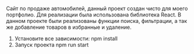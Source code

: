 Сайт по продаже автомобилей, данный проект создан чисто для моего портфолио. Для реализации была использована библиотека React. В данном проекте были реализованы функции поиска, фильтрации, а так же добавление товаров в избранные и удаление.
 1. Установите все зависимости: npm install
 2. Запуск проекта npm run start
